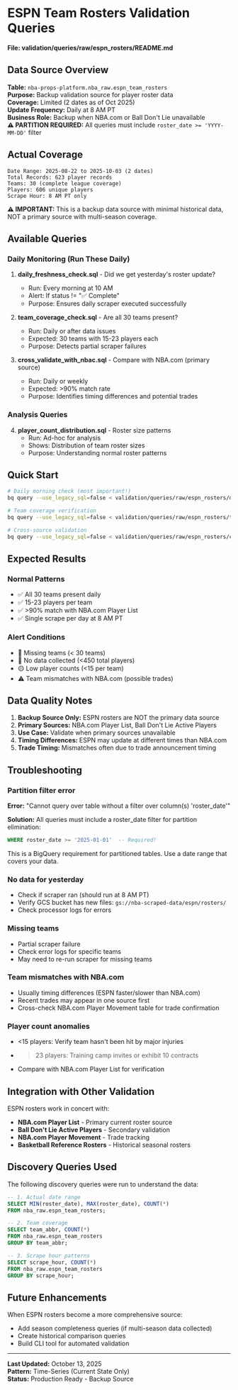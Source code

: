# ESPN Team Rosters Validation Queries

**File: validation/queries/raw/espn_rosters/README.md**

## Data Source Overview

**Table:** `nba-props-platform.nba_raw.espn_team_rosters`  
**Purpose:** Backup validation source for player roster data  
**Coverage:** Limited (2 dates as of Oct 2025)  
**Update Frequency:** Daily at 8 AM PT  
**Business Role:** Backup when NBA.com or Ball Don't Lie unavailable  
**⚠️ PARTITION REQUIRED:** All queries must include `roster_date >= 'YYYY-MM-DD'` filter

## Actual Coverage

```
Date Range: 2025-08-22 to 2025-10-03 (2 dates)
Total Records: 623 player records
Teams: 30 (complete league coverage)
Players: 606 unique players
Scrape Hour: 8 AM PT only
```

**⚠️ IMPORTANT:** This is a backup data source with minimal historical data, NOT a primary source with multi-season coverage.

## Available Queries

### Daily Monitoring (Run These Daily)

1. **daily_freshness_check.sql** - Did we get yesterday's roster update?
   - Run: Every morning at 10 AM
   - Alert: If status != "✅ Complete"
   - Purpose: Ensures daily scraper executed successfully

2. **team_coverage_check.sql** - Are all 30 teams present?
   - Run: Daily or after data issues
   - Expected: 30 teams with 15-23 players each
   - Purpose: Detects partial scraper failures

3. **cross_validate_with_nbac.sql** - Compare with NBA.com (primary source)
   - Run: Daily or weekly
   - Expected: >90% match rate
   - Purpose: Identifies timing differences and potential trades

### Analysis Queries

4. **player_count_distribution.sql** - Roster size patterns
   - Run: Ad-hoc for analysis
   - Shows: Distribution of team roster sizes
   - Purpose: Understanding normal roster patterns

## Quick Start

```bash
# Daily morning check (most important!)
bq query --use_legacy_sql=false < validation/queries/raw/espn_rosters/daily_freshness_check.sql

# Team coverage verification
bq query --use_legacy_sql=false < validation/queries/raw/espn_rosters/team_coverage_check.sql

# Cross-source validation
bq query --use_legacy_sql=false < validation/queries/raw/espn_rosters/cross_validate_with_nbac.sql
```

## Expected Results

### Normal Patterns
- ✅ All 30 teams present daily
- ✅ 15-23 players per team
- ✅ >90% match with NBA.com Player List
- ✅ Single scrape per day at 8 AM PT

### Alert Conditions
- 🔴 Missing teams (< 30 teams)
- 🔴 No data collected (<450 total players)
- 🟡 Low player counts (<15 per team)
- ⚠️ Team mismatches with NBA.com (possible trades)

## Data Quality Notes

1. **Backup Source Only:** ESPN rosters are NOT the primary data source
2. **Primary Sources:** NBA.com Player List, Ball Don't Lie Active Players
3. **Use Case:** Validate when primary sources unavailable
4. **Timing Differences:** ESPN may update at different times than NBA.com
5. **Trade Timing:** Mismatches often due to trade announcement timing

## Troubleshooting

### Partition filter error
**Error:** "Cannot query over table without a filter over column(s) 'roster_date'"

**Solution:** All queries must include a roster_date filter for partition elimination:
```sql
WHERE roster_date >= '2025-01-01'  -- Required!
```

This is a BigQuery requirement for partitioned tables. Use a date range that covers your data.

### No data for yesterday
- Check if scraper ran (should run at 8 AM PT)
- Verify GCS bucket has new files: `gs://nba-scraped-data/espn/rosters/`
- Check processor logs for errors

### Missing teams
- Partial scraper failure
- Check error logs for specific teams
- May need to re-run scraper for missing teams

### Team mismatches with NBA.com
- Usually timing differences (ESPN faster/slower than NBA.com)
- Recent trades may appear in one source first
- Cross-check NBA.com Player Movement table for trade confirmation

### Player count anomalies
- <15 players: Verify team hasn't been hit by major injuries
- >23 players: Training camp invites or exhibit 10 contracts
- Compare with NBA.com Player List for verification

## Integration with Other Validation

ESPN rosters work in concert with:
- **NBA.com Player List** - Primary current roster source
- **Ball Don't Lie Active Players** - Secondary validation
- **NBA.com Player Movement** - Trade tracking
- **Basketball Reference Rosters** - Historical seasonal rosters

## Discovery Queries Used

The following discovery queries were run to understand the data:

```sql
-- 1. Actual date range
SELECT MIN(roster_date), MAX(roster_date), COUNT(*) 
FROM nba_raw.espn_team_rosters;

-- 2. Team coverage
SELECT team_abbr, COUNT(*) 
FROM nba_raw.espn_team_rosters 
GROUP BY team_abbr;

-- 3. Scrape hour patterns
SELECT scrape_hour, COUNT(*) 
FROM nba_raw.espn_team_rosters 
GROUP BY scrape_hour;
```

## Future Enhancements

When ESPN rosters become a more comprehensive source:
- Add season completeness queries (if multi-season data collected)
- Create historical comparison queries
- Build CLI tool for automated validation

---

**Last Updated:** October 13, 2025  
**Pattern:** Time-Series (Current State Only)  
**Status:** Production Ready - Backup Source